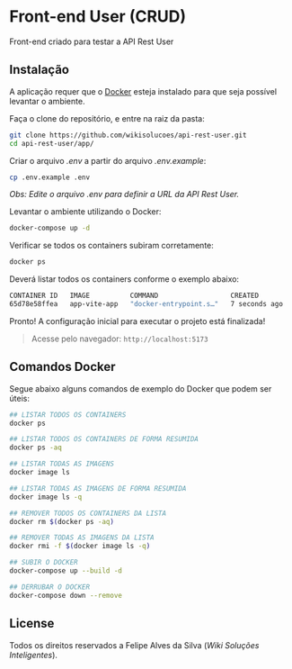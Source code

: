 # Front-end User (CRUD)

Front-end criado para testar a API Rest User

## Instalação

A aplicação requer que o [Docker](https://www.docker.com/) esteja instalado para que seja possível levantar o ambiente.

Faça o clone do repositório, e entre na raiz da pasta:

```sh
git clone https://github.com/wikisolucoes/api-rest-user.git
cd api-rest-user/app/
```

Criar o arquivo _.env_ a partir do arquivo _.env.example_:

```sh
cp .env.example .env
```

_Obs: Edite o arquivo .env para definir a URL da API Rest User._

Levantar o ambiente utilizando o Docker:

```sh
docker-compose up -d 
```

Verificar se todos os containers subiram corretamente:

```sh
docker ps
```

Deverá listar todos os containers conforme o exemplo abaixo:

```sh
CONTAINER ID   IMAGE          COMMAND                  CREATED         STATUS         PORTS                         
65d78e58ffea   app-vite-app   "docker-entrypoint.s…"   7 seconds ago   Up 6 seconds    0.0.0.0:5173->5173/tcp  
```

Pronto!
A configuração inicial para executar o projeto está finalizada!

> Acesse pelo navegador: `http://localhost:5173`

## Comandos Docker

Segue abaixo alguns comandos de exemplo do Docker que podem ser úteis:

```sh
## LISTAR TODOS OS CONTAINERS
docker ps

## LISTAR TODOS OS CONTAINERS DE FORMA RESUMIDA
docker ps -aq

## LISTAR TODAS AS IMAGENS
docker image ls

## LISTAR TODAS AS IMAGENS DE FORMA RESUMIDA
docker image ls -q

## REMOVER TODOS OS CONTAINERS DA LISTA
docker rm $(docker ps -aq)

## REMOVER TODAS AS IMAGENS DA LISTA
docker rmi -f $(docker image ls -q) 

## SUBIR O DOCKER
docker-compose up --build -d 

## DERRUBAR O DOCKER
docker-compose down --remove

```

## License

Todos os direitos reservados a Felipe Alves da Silva (_Wiki Soluções Inteligentes_).
